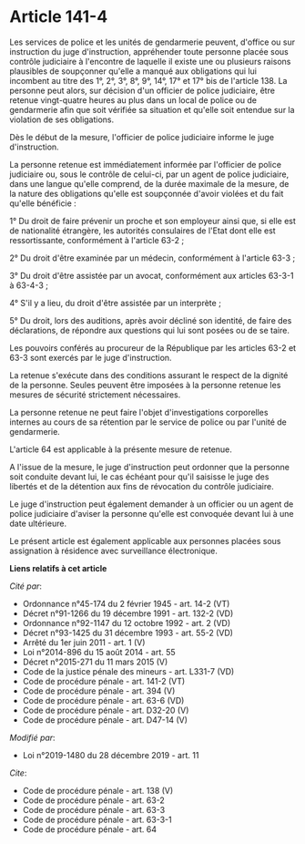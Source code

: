 # Article 141-4

Les services de police et les unités de gendarmerie peuvent, d'office ou sur instruction du juge d'instruction, appréhender
toute personne placée sous contrôle judiciaire à l'encontre de laquelle il existe une ou plusieurs raisons plausibles de
soupçonner qu'elle a manqué aux obligations qui lui incombent au titre des 1°, 2°, 3°, 8°, 9°, 14°, 17° et 17° bis de
l'article 138. La personne peut alors, sur décision d'un officier de police judiciaire, être retenue vingt-quatre heures au
plus dans un local de police ou de gendarmerie afin que soit vérifiée sa situation et qu'elle soit entendue sur la violation
de ses obligations.

Dès le début de la mesure, l'officier de police judiciaire informe le juge d'instruction.

La personne retenue est immédiatement informée par l'officier de police judiciaire ou, sous le contrôle de celui-ci, par un
agent de police judiciaire, dans une langue qu'elle comprend, de la durée maximale de la mesure, de la nature des obligations
qu'elle est soupçonnée d'avoir violées et du fait qu'elle bénéficie :

1° Du droit de faire prévenir un proche et son employeur ainsi que, si elle est de nationalité étrangère, les autorités
consulaires de l'Etat dont elle est ressortissante, conformément à l'article 63-2 ;

2° Du droit d'être examinée par un médecin, conformément à l'article 63-3 ;

3° Du droit d'être assistée par un avocat, conformément aux articles 63-3-1 à 63-4-3 ;

4° S'il y a lieu, du droit d'être assistée par un interprète ;

5° Du droit, lors des auditions, après avoir décliné son identité, de faire des déclarations, de répondre aux questions qui
lui sont posées ou de se taire.

Les pouvoirs conférés au procureur de la République par les articles 63-2 et 63-3 sont exercés par le juge d'instruction.

La retenue s'exécute dans des conditions assurant le respect de la dignité de la personne. Seules peuvent être imposées à la
personne retenue les mesures de sécurité strictement nécessaires.

La personne retenue ne peut faire l'objet d'investigations corporelles internes au cours de sa rétention par le service de
police ou par l'unité de gendarmerie.

L'article 64 est applicable à la présente mesure de retenue.

A l'issue de la mesure, le juge d'instruction peut ordonner que la personne soit conduite devant lui, le cas échéant pour
qu'il saisisse le juge des libertés et de la détention aux fins de révocation du contrôle judiciaire.

Le juge d'instruction peut également demander à un officier ou un agent de police judiciaire d'aviser la personne qu'elle est
convoquée devant lui à une date ultérieure.

Le présent article est également applicable aux personnes placées sous assignation à résidence avec surveillance
électronique.

**Liens relatifs à cet article**

_Cité par_:

  - Ordonnance n°45-174 du 2 février 1945 - art. 14-2 (VT)
  - Décret n°91-1266 du 19 décembre 1991 - art. 132-2 (VD)
  - Ordonnance n°92-1147 du 12 octobre 1992  - art. 2 (VD)
  - Décret n°93-1425 du 31 décembre 1993 - art. 55-2 (VD)
  - Arrêté du 1er juin 2011 - art. 1 (V)
  - Loi n°2014-896 du 15 août 2014 - art. 55
  - Décret n°2015-271 du 11 mars 2015 (V)
  - Code de la justice pénale des mineurs - art. L331-7 (VD)
  - Code de procédure pénale - art. 141-2 (VT)
  - Code de procédure pénale - art. 394 (V)
  - Code de procédure pénale - art. 63-6 (VD)
  - Code de procédure pénale - art. D32-20 (V)
  - Code de procédure pénale - art. D47-14 (V)

_Modifié par_:

  - Loi n°2019-1480 du 28 décembre 2019 - art. 11

_Cite_:

  - Code de procédure pénale - art. 138 (V)
  - Code de procédure pénale - art. 63-2
  - Code de procédure pénale - art. 63-3
  - Code de procédure pénale - art. 63-3-1
  - Code de procédure pénale - art. 64

